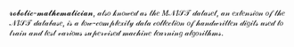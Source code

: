 𝓻𝓸𝓫𝓸𝓽𝓲𝓬-𝓶𝓪𝓽𝓱𝓮𝓶𝓪𝓽𝓲𝓬𝓲𝓪𝓷, 𝒶𝓁𝓈𝑜 𝓀𝓃𝑜𝓌𝑒𝒹 𝒶𝓈 𝓉𝒽𝑒 𝑀𝒩𝐼𝒮𝒯 𝒹𝒶𝓉𝒶𝓈𝑒𝓉, 𝒶𝓃 𝑒𝓍𝓉𝑒𝓃𝓈𝒾𝑜𝓃 𝑜𝒻 𝓉𝒽𝑒 𝒩𝐼𝒮𝒯 𝒹𝒶𝓉𝒶𝒷𝒶𝓈𝑒, 𝒾𝓈 𝒶 𝓁𝑜𝓌-𝒸𝑜𝓂𝓅𝓁𝑒𝓍𝒾𝓉𝓎 𝒹𝒶𝓉𝒶 𝒸𝑜𝓁𝓁𝑒𝒸𝓉𝒾𝑜𝓃 𝑜𝒻 𝒽𝒶𝓃𝒹𝓌𝓇𝒾𝓉𝓉𝑒𝓃 𝒹𝒾𝑔𝒾𝓉𝓈 𝓊𝓈𝑒𝒹 𝓉𝑜 𝓉𝓇𝒶𝒾𝓃 𝒶𝓃𝒹 𝓉𝑒𝓈𝓉 𝓋𝒶𝓇𝒾𝑜𝓊𝓈 𝓈𝓊𝓅𝑒𝓇𝓋𝒾𝓈𝑒𝒹 𝓂𝒶𝒸𝒽𝒾𝓃𝑒 𝓁𝑒𝒶𝓇𝓃𝒾𝓃𝑔 𝒶𝓁𝑔𝑜𝓇𝒾𝓉𝒽𝓂𝓈.